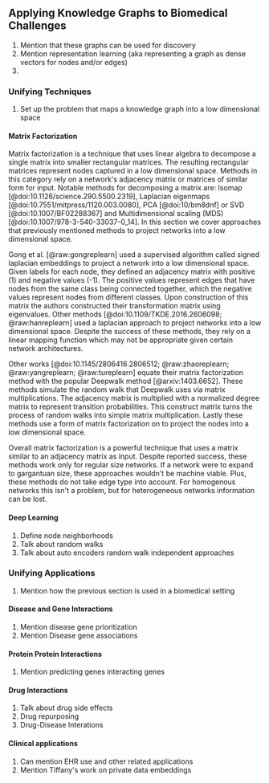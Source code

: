 ## Applying Knowledge Graphs to Biomedical Challenges

1. Mention that these graphs can be used for discovery
2. Mention representation learning (aka representing a graph as dense vectors for nodes and/or edges)
3. 

### Unifying Techniques

1. Set up the problem that maps a knowledge graph into a low dimensional space

#### Matrix Factorization

Matrix factorization is a technique that uses linear algebra to decompose a single matrix into smaller rectangular matrices.
The resulting rectangular matrices represent nodes captured in a low dimensional space.
Methods in this category rely on a network's adjacency matrix or matrices of similar form for input.
Notable methods for decomposing a matrix are: Isomap [@doi:10.1126/science.290.5500.2319], Laplacian eigenmaps [@doi:10.7551/mitpress/1120.003.0080], PCA [@doi:10/bm8dnf] or SVD [@doi:10.1007/BF02288367] and Multidimensional scaling (MDS) [@doi:10.1007/978-3-540-33037-0_14].
In this section we cover approaches that previously mentioned methods to project networks into a low dimensional space.

Gong et al. [@raw:gongreplearn] used a supervised algorithm called signed laplacian embeddings to project a network into a low dimensional space.
Given labels for each node, they defined an adjacency matrix with positive (1) and negative values (-1).
The positive values represent edges that have nodes from the same class being connected together, which the negative values represent nodes from different classes.
Upon construction of this matrix the authors constructed their transformation matrix using eigenvalues.
Other methods [@doi:10.1109/TKDE.2016.2606098; @raw:hanreplearn] used a laplacian approach to project networks into a low dimensional space.
Despite the success of these methods, they rely on a linear mapping function which may not be appropriate given certain network architectures.

Other works [@doi:10.1145/2806416.2806512; @raw:zhaoreplearn; @raw:yangreplearn; @raw:tureplearn] equate their matrix factorization method with the popular Deepwalk method [@arxiv:1403.6652]. 
These methods simulate the random walk that Deepwalk uses via matrix multiplications.
The adjacency matrix is multiplied with a normalized degree matrix to represent transition probabilities.
This construct matrix turns the process of random walks into simple matrix multiplication.
Lastly these methods use a form of matrix factorization on to project the nodes into a low dimensional space.

Overall matrix factorization is a powerful technique that uses a matrix similar to an adjacency matrix as input.
Despite reported success, these methods work only for regular size networks.
If a network were to expand to gargantuan size, these  approaches wouldn't be machine viable.
Plus, these methods do not take edge type into account.
For homogenous networks this isn't a problem, but for heterogeneous networks information can be lost.  

#### Deep Learning

1. Define node neighborhoods
2. Talk about random walks 
3. Talk about auto encoders random walk independent approaches 

### Unifying Applications

1. Mention how the previous section is used in a biomedical setting

#### Disease and Gene Interactions

1. Mention disease gene prioritization
2. Mention Disease gene associations

#### Protein Protein Interactions

1. Mention predicting genes interacting genes

#### Drug Interactions

1. Talk about drug side effects
2. Drug repurposing
3. Drug-Disease Interations

#### Clinical applications

1. Can mention EHR use and other related applications
2. Mention Tiffany's work on private data embeddings
